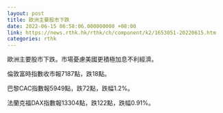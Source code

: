 ```yaml
---
layout: post
title: 歐洲主要股市下跌
date: 2022-06-15 06:58:06.000000000 +08:00
link: https://news.rthk.hk/rthk/ch/component/k2/1653051-20220615.htm
categories: rthk
---
```


歐洲主要股市下跌。市場憂慮美國更積極加息不利經濟。

倫敦富時指數收市報7187點，跌18點。

巴黎CAC指數報5949點，跌72點，跌幅1.2%。

法蘭克福DAX指數報13304點，跌122點，跌幅0.91%。

